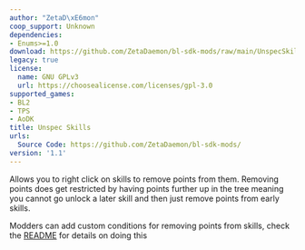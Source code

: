 ```yaml
---
author: "ZetaD\xE6mon"
coop_support: Unknown
dependencies:
- Enums>=1.0
download: https://github.com/ZetaDaemon/bl-sdk-mods/raw/main/UnspecSkills/UnspecSkills.zip
legacy: true
license:
  name: GNU GPLv3
  url: https://choosealicense.com/licenses/gpl-3.0
supported_games:
- BL2
- TPS
- AoDK
title: Unspec Skills
urls:
  Source Code: https://github.com/ZetaDaemon/bl-sdk-mods/
version: '1.1'
---
```

Allows you to right click on skills to remove points from them. Removing points does get restricted by having points further up in the tree meaning you cannot go unlock a later skill and then just remove points from early skills.

Modders can add custom conditions for removing points from skills, check the [README](https://github.com/ZetaDaemon/bl-sdk-mods/tree/main/UnspecSkills) for details on doing this